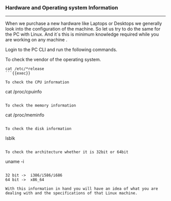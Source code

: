 ### Hardware and Operating system Information
____________________________________________

When we purchase a new hardware like Laptops or Desktops we generally look into the configuration of the machine. So let us try to do the same for the PC with Linux. And it`s this is minimum knowledge required while you are working on any machine .

Login to the PC CLI and run the following commands.

To check the vendor of the operating system.

```
cat /etc/*release
```{{exec}}

To check the CPU information

```
cat /proc/cpuinfo
```{{exec}}

To check the memory information

```
cat /proc/meminfo
```{{exec}}

To check the disk information

```
lsblk
```{{exec}}

To check the architecture whether it is 32bit or 64bit

```
uname -i
```{{exec}}

32 bit ->  i386/i586/i686
64 bit ->  x86_64

With this information in hand you will have an idea of what you are dealing with and the specifications of that Linux machine.